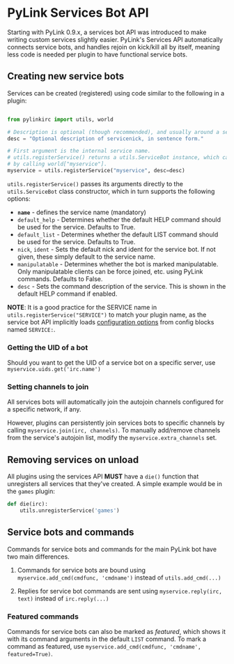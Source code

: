 # PyLink Services Bot API

Starting with PyLink 0.9.x, a services bot API was introduced to make writing custom services slightly easier. PyLink's Services API automatically connects service bots, and handles rejoin on kick/kill all by itself, meaning less code is needed per plugin to have functional service bots.

## Creating new service bots

Services can be created (registered) using code similar to the following in a plugin:

```python

from pylinkirc import utils, world

# Description is optional (though recommended), and usually around a sentence or two.
desc = "Optional description of servicenick, in sentence form."

# First argument is the internal service name.
# utils.registerService() returns a utils.ServiceBot instance, which can also be found
# by calling world["myservice"].
myservice = utils.registerService("myservice", desc=desc)
```

`utils.registerService()` passes its arguments directly to the `utils.ServiceBot` class constructor, which in turn supports the following options:

- **`name`** - defines the service name (mandatory)
- `default_help` - Determines whether the default HELP command should be used for the service. Defaults to True.
- `default_list` - Determines whether the default LIST command should be used for the service. Defaults to True.
- `nick`, `ident` - Sets the default nick and ident for the service bot. If not given, these simply default to the service name.
- `manipulatable` - Determines whether the bot is marked manipulatable. Only manipulatable clients can be force joined, etc. using PyLink commands. Defaults to False.
- `desc` - Sets the command description of the service. This is shown in the default HELP command if enabled.

**NOTE**: It is a good practice for the SERVICE name in `utils.registerService("SERVICE")` to match your plugin name, as the service bot API implicitly loads [configuration options](../advanced-services-config.md) from config blocks named `SERVICE:`.

### Getting the UID of a bot

Should you want to get the UID of a service bot on a specific server, use `myservice.uids.get('irc.name')`

### Setting channels to join

All services bots will automatically join the autojoin channels configured for a specific network, if any.

However, plugins can persistently join services bots to specific channels by calling `myservice.join(irc, channels)`. To manually add/remove channels from the service's autojoin list, modify the `myservice.extra_channels` set.

## Removing services on unload

All plugins using the services API **MUST** have a `die()` function that unregisters all services that they've created. A simple example would be in the `games` plugin:

```python
def die(irc):
    utils.unregisterService('games')
```

## Service bots and commands

Commands for service bots and commands for the main PyLink bot have two main differences.

1) Commands for service bots are bound using `myservice.add_cmd(cmdfunc, 'cmdname')` instead of `utils.add_cmd(...)`

2) Replies for service bot commands are sent using `myservice.reply(irc, text)` instead of `irc.reply(...)`

### Featured commands

Commands for service bots can also be marked as *featured*, which shows it with its command arguments in the default `LIST` command. To mark a command as featured, use `myservice.add_cmd(cmdfunc, 'cmdname', featured=True)`.
